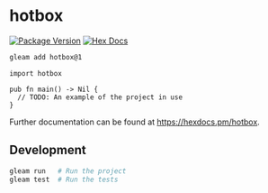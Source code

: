 # hotbox

[![Package Version](https://img.shields.io/hexpm/v/hotbox)](https://hex.pm/packages/hotbox)
[![Hex Docs](https://img.shields.io/badge/hex-docs-ffaff3)](https://hexdocs.pm/hotbox/)

```sh
gleam add hotbox@1
```
```gleam
import hotbox

pub fn main() -> Nil {
  // TODO: An example of the project in use
}
```

Further documentation can be found at <https://hexdocs.pm/hotbox>.

## Development

```sh
gleam run   # Run the project
gleam test  # Run the tests
```
